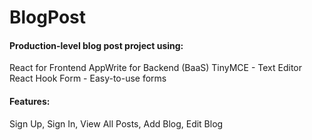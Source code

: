 # BlogPost

#### Production-level blog post project using:
React for Frontend
AppWrite for Backend (BaaS)
TinyMCE - Text Editor
React Hook Form - Easy-to-use forms

#### Features:
Sign Up, Sign In, View All Posts, Add Blog, Edit Blog
